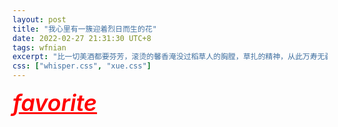 ```yaml
---
layout: post
title: "我心里有一簇迎着烈日而生的花"
date: 2022-02-27 21:31:30 UTC+8
tags: wfnian
excerpt: "比一切美酒都要芬芳，滚烫的馨香淹没过稻草人的胸膛，草扎的精神，从此万寿无疆。"
css: ["whisper.css", "xue.css"]
---
```



<a style="color: red;font-size:36px;font-weight:600" href="https://wxhua.com"><i class=" material-icons">favorite</i>




